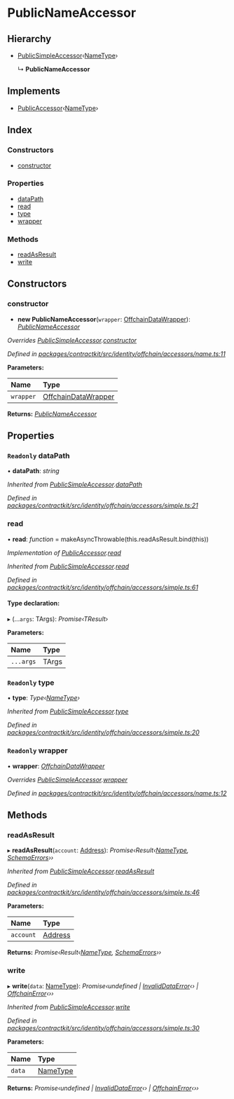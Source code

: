 # PublicNameAccessor

## Hierarchy

* [PublicSimpleAccessor](../classes/_identity_offchain_accessors_simple_.publicsimpleaccessor.md)‹[NameType](_identity_offchain_accessors_name_.md#nametype)›

  ↳ **PublicNameAccessor**

## Implements

* [PublicAccessor](../interfaces/_identity_offchain_accessors_interfaces_.publicaccessor.md)‹[NameType](_identity_offchain_accessors_name_.md#nametype)›

## Index

### Constructors

* [constructor](../classes/_identity_offchain_accessors_name_.publicnameaccessor.md#constructor)

### Properties

* [dataPath](../classes/_identity_offchain_accessors_name_.publicnameaccessor.md#readonly-datapath)
* [read](../classes/_identity_offchain_accessors_name_.publicnameaccessor.md#read)
* [type](../classes/_identity_offchain_accessors_name_.publicnameaccessor.md#readonly-type)
* [wrapper](../classes/_identity_offchain_accessors_name_.publicnameaccessor.md#readonly-wrapper)

### Methods

* [readAsResult](../classes/_identity_offchain_accessors_name_.publicnameaccessor.md#readasresult)
* [write](../classes/_identity_offchain_accessors_name_.publicnameaccessor.md#write)

## Constructors

### constructor

+ **new PublicNameAccessor**\(`wrapper`: [OffchainDataWrapper](../classes/_identity_offchain_data_wrapper_.offchaindatawrapper.md)\): [_PublicNameAccessor_](../classes/_identity_offchain_accessors_name_.publicnameaccessor.md)

_Overrides_ [_PublicSimpleAccessor_](../classes/_identity_offchain_accessors_simple_.publicsimpleaccessor.md)_._[_constructor_](../classes/_identity_offchain_accessors_simple_.publicsimpleaccessor.md#constructor)

_Defined in_ [_packages/contractkit/src/identity/offchain/accessors/name.ts:11_](https://github.com/celo-org/celo-monorepo/blob/master/packages/contractkit/src/identity/offchain/accessors/name.ts#L11)

**Parameters:**

| Name | Type |
| :--- | :--- |
| `wrapper` | [OffchainDataWrapper](../classes/_identity_offchain_data_wrapper_.offchaindatawrapper.md) |

**Returns:** [_PublicNameAccessor_](../classes/_identity_offchain_accessors_name_.publicnameaccessor.md)

## Properties

### `Readonly` dataPath

• **dataPath**: _string_

_Inherited from_ [_PublicSimpleAccessor_](../classes/_identity_offchain_accessors_simple_.publicsimpleaccessor.md)_._[_dataPath_](../classes/_identity_offchain_accessors_simple_.publicsimpleaccessor.md#readonly-datapath)

_Defined in_ [_packages/contractkit/src/identity/offchain/accessors/simple.ts:21_](https://github.com/celo-org/celo-monorepo/blob/master/packages/contractkit/src/identity/offchain/accessors/simple.ts#L21)

### read

• **read**: _function_ = makeAsyncThrowable\(this.readAsResult.bind\(this\)\)

_Implementation of_ [_PublicAccessor_](../interfaces/_identity_offchain_accessors_interfaces_.publicaccessor.md)_._[_read_](../interfaces/_identity_offchain_accessors_interfaces_.publicaccessor.md#read)

_Inherited from_ [_PublicSimpleAccessor_](../classes/_identity_offchain_accessors_simple_.publicsimpleaccessor.md)_._[_read_](../classes/_identity_offchain_accessors_simple_.publicsimpleaccessor.md#read)

_Defined in_ [_packages/contractkit/src/identity/offchain/accessors/simple.ts:61_](https://github.com/celo-org/celo-monorepo/blob/master/packages/contractkit/src/identity/offchain/accessors/simple.ts#L61)

#### Type declaration:

▸ \(...`args`: TArgs\): _Promise‹TResult›_

**Parameters:**

| Name | Type |
| :--- | :--- |
| `...args` | TArgs |

### `Readonly` type

• **type**: _Type‹_[_NameType_](_identity_offchain_accessors_name_.md#nametype)_›_

_Inherited from_ [_PublicSimpleAccessor_](../classes/_identity_offchain_accessors_simple_.publicsimpleaccessor.md)_._[_type_](../classes/_identity_offchain_accessors_simple_.publicsimpleaccessor.md#readonly-type)

_Defined in_ [_packages/contractkit/src/identity/offchain/accessors/simple.ts:20_](https://github.com/celo-org/celo-monorepo/blob/master/packages/contractkit/src/identity/offchain/accessors/simple.ts#L20)

### `Readonly` wrapper

• **wrapper**: [_OffchainDataWrapper_](../classes/_identity_offchain_data_wrapper_.offchaindatawrapper.md)

_Overrides_ [_PublicSimpleAccessor_](../classes/_identity_offchain_accessors_simple_.publicsimpleaccessor.md)_._[_wrapper_](../classes/_identity_offchain_accessors_simple_.publicsimpleaccessor.md#readonly-wrapper)

_Defined in_ [_packages/contractkit/src/identity/offchain/accessors/name.ts:12_](https://github.com/celo-org/celo-monorepo/blob/master/packages/contractkit/src/identity/offchain/accessors/name.ts#L12)

## Methods

### readAsResult

▸ **readAsResult**\(`account`: [Address](_base_.md#address)\): _Promise‹Result‹_[_NameType_](_identity_offchain_accessors_name_.md#nametype)_,_ [_SchemaErrors_](_identity_offchain_accessors_errors_.md#schemaerrors)_››_

_Inherited from_ [_PublicSimpleAccessor_](../classes/_identity_offchain_accessors_simple_.publicsimpleaccessor.md)_._[_readAsResult_](../classes/_identity_offchain_accessors_simple_.publicsimpleaccessor.md#readasresult)

_Defined in_ [_packages/contractkit/src/identity/offchain/accessors/simple.ts:46_](https://github.com/celo-org/celo-monorepo/blob/master/packages/contractkit/src/identity/offchain/accessors/simple.ts#L46)

**Parameters:**

| Name | Type |
| :--- | :--- |
| `account` | [Address](_base_.md#address) |

**Returns:** _Promise‹Result‹_[_NameType_](_identity_offchain_accessors_name_.md#nametype)_,_ [_SchemaErrors_](_identity_offchain_accessors_errors_.md#schemaerrors)_››_

### write

▸ **write**\(`data`: [NameType](_identity_offchain_accessors_name_.md#nametype)\): _Promise‹undefined \|_ [_InvalidDataError_](../classes/_identity_offchain_accessors_errors_.invaliddataerror.md)_‹› \|_ [_OffchainError_](../classes/_identity_offchain_accessors_errors_.offchainerror.md)_‹››_

_Inherited from_ [_PublicSimpleAccessor_](../classes/_identity_offchain_accessors_simple_.publicsimpleaccessor.md)_._[_write_](../classes/_identity_offchain_accessors_simple_.publicsimpleaccessor.md#write)

_Defined in_ [_packages/contractkit/src/identity/offchain/accessors/simple.ts:30_](https://github.com/celo-org/celo-monorepo/blob/master/packages/contractkit/src/identity/offchain/accessors/simple.ts#L30)

**Parameters:**

| Name | Type |
| :--- | :--- |
| `data` | [NameType](_identity_offchain_accessors_name_.md#nametype) |

**Returns:** _Promise‹undefined \|_ [_InvalidDataError_](../classes/_identity_offchain_accessors_errors_.invaliddataerror.md)_‹› \|_ [_OffchainError_](../classes/_identity_offchain_accessors_errors_.offchainerror.md)_‹››_

